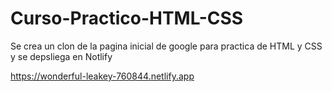 # Curso-Practico-HTML-CSS

Se crea un clon de la pagina inicial de google para practica de HTML y CSS y se depsliega en Notlify

https://wonderful-leakey-760844.netlify.app
